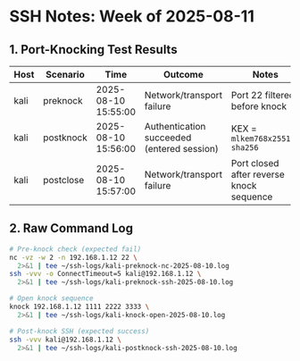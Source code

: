 # SSH Notes: Week of 2025-08-11                        
                                        
## 1. Port-Knocking Test Results                                                
| Host | Scenario   | Time                | Outcome                                | Notes                                      |
|------|------------|---------------------|-----------------------------------------|--------------------------------------------|
| kali | preknock   | 2025-08-10 15:55:00 | Network/transport failure               | Port 22 filtered before knock              |
| kali | postknock  | 2025-08-10 15:56:00 | Authentication succeeded (entered session) | KEX = `mlkem768x25519-sha256`              |
| kali | postclose  | 2025-08-10 15:57:00 | Network/transport failure               | Port closed after reverse knock sequence   |
                                                                                
## 2. Raw Command Log                                                           
```bash                                                                         
# Pre-knock check (expected fail)                                               
nc -vz -w 2 -n 192.168.1.12 22 \                                                
  2>&1 | tee ~/ssh-logs/kali-preknock-nc-2025-08-10.log                         
ssh -vvv -o ConnectTimeout=5 kali@192.168.1.12 \                   
  2>&1 | tee ~/ssh-logs/kali-preknock-ssh-2025-08-10.log           

# Open knock sequence            
knock 192.168.1.12 1111 2222 3333 \                                
  2>&1 | tee ~/ssh-logs/kali-knock-open-2025-08-10.log             

# Post-knock SSH (expected success)                                
ssh -vvv kali@192.168.1.12 \     
  2>&1 | tee ~/ssh-logs/kali-postknock-ssh-2025-08-10.log          
  